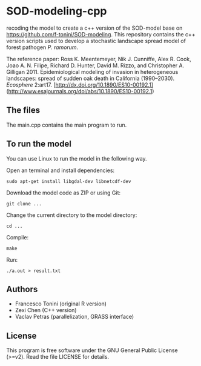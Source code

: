 # SOD-modeling-cpp
recoding the model to create a c++ version of the SOD-model base on https://github.com/f-tonini/SOD-modeling.
This repository contains the c++ version scripts used to develop a stochastic landscape spread model of forest pathogen *P. ramorum*.

The reference paper: Ross K. Meentemeyer, Nik J. Cunniffe, Alex R. Cook, Joao A. N. Filipe, Richard D. Hunter, David M. Rizzo, and Christopher A. Gilligan 2011. Epidemiological modeling of invasion in heterogeneous landscapes: spread of sudden oak death in California (1990–2030). *Ecosphere* 2:art17. [http://dx.doi.org/10.1890/ES10-00192.1] (http://www.esajournals.org/doi/abs/10.1890/ES10-00192.1) 

## The files
The main.cpp contains the main program to run.

## To run the model

You can use Linux to run the model in the following way.

Open an terminal and install dependencies:

    sudo apt-get install libgdal-dev libnetcdf-dev

Download the model code as ZIP or using Git:

    git clone ...

Change the current directory to the model directory:

    cd ...

Compile:

    make

Run:

    ./a.out > result.txt

## Authors

* Francesco Tonini (original R version)
* Zexi Chen (C++ version)
* Vaclav Petras (parallelization, GRASS interface)

## License

This program is free software under the GNU General Public License
(>=v2). Read the file LICENSE for details.
